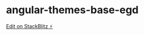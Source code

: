 # angular-themes-base-egd

[Edit on StackBlitz ⚡️](https://stackblitz.com/edit/angular-themes-base-egd)